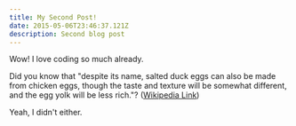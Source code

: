 ```yaml
---
title: My Second Post!
date: 2015-05-06T23:46:37.121Z
description: Second blog post
---
```

Wow! I love coding so much already.

Did you know that "despite its name, salted duck eggs can also be made from
chicken eggs, though the taste and texture will be somewhat different, and the
egg yolk will be less rich."?
([Wikipedia Link](https://en.wikipedia.org/wiki/Salted_duck_egg))

Yeah, I didn't either.